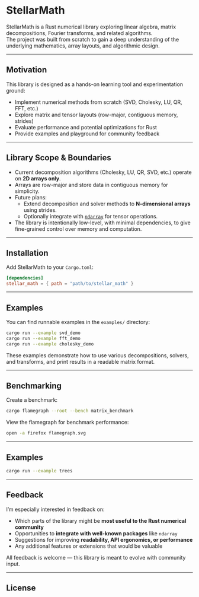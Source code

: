 # StellarMath

StellarMath is a Rust numerical library exploring linear algebra, matrix decompositions, Fourier transforms, and related algorithms.  
The project was built from scratch to gain a deep understanding of the underlying mathematics, array layouts, and algorithmic design.

---

## Motivation

This library is designed as a hands-on learning tool and experimentation ground:  
- Implement numerical methods from scratch (SVD, Cholesky, LU, QR, FFT, etc.)  
- Explore matrix and tensor layouts (row-major, contiguous memory, strides)  
- Evaluate performance and potential optimizations for Rust  
- Provide examples and playground for community feedback  

---

## Library Scope & Boundaries

- Current decomposition algorithms (Cholesky, LU, QR, SVD, etc.) operate on **2D arrays only**.  
- Arrays are row-major and store data in contiguous memory for simplicity.  
- Future plans:  
  - Extend decomposition and solver methods to **N-dimensional arrays** using strides.  
  - Optionally integrate with [`ndarray`](https://docs.rs/ndarray/latest/ndarray/) for tensor operations.  
- The library is intentionally low-level, with minimal dependencies, to give fine-grained control over memory and computation.

---

## Installation

Add StellarMath to your `Cargo.toml`:

```toml
[dependencies]
stellar_math = { path = "path/to/stellar_math" }
````

---

## Examples

You can find runnable examples in the `examples/` directory:

```bash
cargo run --example svd_demo
cargo run --example fft_demo
cargo run --example cholesky_demo
```

These examples demonstrate how to use various decompositions, solvers, and transforms, and print results in a readable matrix format.

---

## Benchmarking

Create a benchmark:

```bash
cargo flamegraph --root --bench matrix_benchmark
```

View the flamegraph for benchmark performance:

```bash
open -a firefox flamegraph.svg
```

---

## Examples

``` bash
cargo run --example trees
```

---

## Feedback

I’m especially interested in feedback on:

* Which parts of the library might be **most useful to the Rust numerical community**
* Opportunities to **integrate with well-known packages** like `ndarray`
* Suggestions for improving **readability, API ergonomics, or performance**
* Any additional features or extensions that would be valuable

All feedback is welcome — this library is meant to evolve with community input.

---

## License
